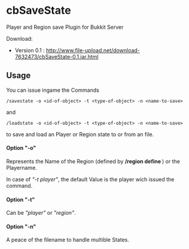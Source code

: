cbSaveState
===========

Player and Region save Plugin for Bukkit Server

Download:
    
* Version 0.1 : <http://www.file-upload.net/download-7632473/cbSaveState-0.1.jar.html>

Usage
-----

You can issue ingame the Commands

    /savestate -o <id-of-object> -t <type-of-object> -n <name-to-save>

and

    /loadstate -o <id-of-object> -t <type-of-object> -n <name-to-save>

to save and load an Player or Region state to or from an file.

#### Option **"-o"**

Represents the Name of the Region (defined by **/region define <id-of-region>**) or the Playername.

In case of *"-t player"*, the default Value is the player wich issued the command.

#### Option **"-t"**

Can be *"player"* or *"region"*.

#### Option **"-n"**

A peace of the filename to handle multible States.
